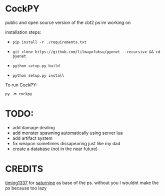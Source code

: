 # CockPY
public and open source version of the cbt2 ps im working on


installation steps:

- `pip install -r ./requirements.txt`

- `git clone https://github.com/lilmayofuksu/pyenet --recursive && cd pyenet`

- `python setup.py build`

- `python setup.py install`

To run CockPY:

`py -m cockpy`
# TODO:
- add damage dealing
- add monster spawning automatically using server lua
- add artifact system
- fix weapon sometimes dissapearing just like my dad
- create a database (not in the near future)
# CREDITS
[timing1337](https://github.com/timing1337) for [saturnine](https://github.com/timing1337/saturnine) as base of the ps. without you I wouldnt make the ps because too lazy